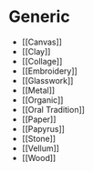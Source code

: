 # Generic
- [[Canvas]]
- [[Clay]]
- [[Collage]]
- [[Embroidery]]
- [[Glasswork]]
- [[Metal]]
- [[Organic]]
- [[Oral Tradition]]
- [[Paper]]
- [[Papyrus]]
- [[Stone]]
- [[Vellum]]
- [[Wood]]